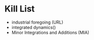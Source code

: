 # Kill List

- industrial foregoing (URL)
- integrated dynamics()
- Minor Integrations and Additions (MIA)